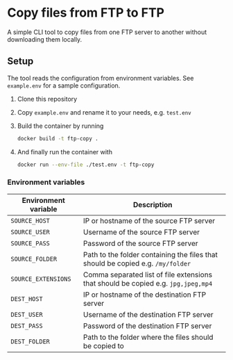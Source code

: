 # Copy files from FTP to FTP

A simple CLI tool to copy files from one FTP server to another without downloading them locally.

## Setup

The tool reads the configuration from environment variables. See `example.env` for a sample configuration.

1. Clone this repository
2. Copy `example.env` and rename it to your needs, e.g. `test.env`
3. Build the container by running

    ```sh
    docker build -t ftp-copy .
    ```
4. And finally run the container with

    ```sh
    docker run --env-file ./test.env -t ftp-copy
    ```

### Environment variables

| Environment variable | Description |
| --- | --- |
| `SOURCE_HOST` | IP or hostname of the source FTP server |
| `SOURCE_USER` | Username of the source FTP server |
| `SOURCE_PASS` | Password of the source FTP server |
| `SOURCE_FOLDER` | Path to the folder containing the files that should be copied e.g. `/my/folder` |
| `SOURCE_EXTENSIONS` | Comma separated list of file extensions that should be copied e.g. `jpg,jpeg,mp4` |
| `DEST_HOST` | IP or hostname of the destination FTP server |
| `DEST_USER` | Username of the destination FTP server |
| `DEST_PASS` | Password of the destination FTP server |
| `DEST_FOLDER` | Path to the folder where the files should be copied to |